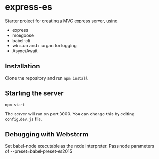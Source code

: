 # express-es

Starter project for creating a MVC express server, using

+ express
+ mongoose
+ babel-cli
+ winston and morgan for logging
+ Async/Await

## Installation

Clone the repository and run `npm install`


## Starting the server

```
npm start
```

The server will run on port 3000. You can change this by editing `config.dev.js` file.


## Debugging with Webstorm

Set babel-node executable as the node interpreter.
Pass node parameters of --preset=babel-preset-es2015
